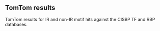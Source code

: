## TomTom results
TomTom results for IR and non-IR motif hits against the CISBP TF and RBP databases.
